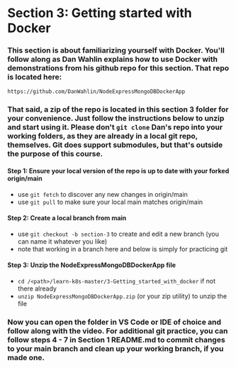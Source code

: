 # Section 3: Getting started with Docker

### This section is about familiarizing yourself with Docker. You'll follow along as Dan Wahlin explains how to use Docker with demonstrations from his github repo for this section. That repo is located here:

`https://github.com/DanWahlin/NodeExpressMongoDBDockerApp`

### That said, a zip of the repo is located in this section 3 folder for your convenience. Just follow the instructions below to unzip and start using it. Please don't `git clone` Dan's repo into your working folders, as they are already in a local git repo, themselves. Git does support submodules, but that's outside the purpose of this course.

#### Step 1: Ensure your local version of the repo is up to date with your forked origin/main
- use `git fetch` to discover any new changes in origin/main
- use `git pull` to make sure your local main matches origin/main

#### Step 2: Create a local branch from main
- use `git checkout -b section-3` to create and edit a new branch (you can name it whatever you like)
- note that working in a branch here and below is simply for practicing git

#### Step 3: Unzip the NodeExpressMongoDBDockerApp file
- `cd /<path>/learn-k8s-master/3-Getting_started_with_docker` if not there already
- `unzip NodeExpressMongoDBDockerApp.zip` (or your zip utility) to unzip the file

### Now you can open the folder in VS Code or IDE of choice and follow along with the video. For additional git practice, you can follow steps 4 - 7 in Section 1 README.md to commit changes to your main branch and clean up your working branch, if you made one.